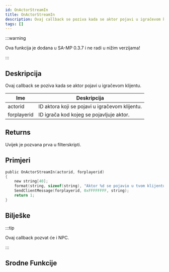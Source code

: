 ```yaml
---
id: OnActorStreamIn
title: OnActorStreamIn
description: Ovaj callback se poziva kada se aktor pojavi u igračevom klijentu.
tags: []
---
```


:::warning

Ova funkcija je dodana u SA-MP 0.3.7 i ne radi u nižim verzijama!

:::

## Deskripcija

Ovaj callback se poziva kada se aktor pojavi u igračevom klijentu.

| Ime         | Deskripcija                                    |
| ----------- | ---------------------------------------------- |
| actorid     | ID aktora koji se pojavi u igračevom klijentu. |
| forplayerid | ID igrača kod kojeg se pojavljuje aktor.       |

## Returns

Uvijek je pozvana prva u filterskripti.

## Primjeri

```c
public OnActorStreamIn(actorid, forplayerid)
{
    new string[40];
    format(string, sizeof(string), "Aktor %d se pojavio u tvom klijentu.", actorid);
    SendClientMessage(forplayerid, 0xFFFFFFFF, string);
    return 1;
}
```

## Bilješke

:::tip

Ovaj callback pozvat će i NPC.

:::

## Srodne Funkcije

